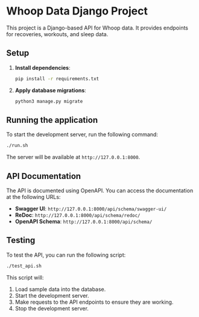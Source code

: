 # Whoop Data Django Project

This project is a Django-based API for Whoop data. It provides endpoints for recoveries, workouts, and sleep data.

## Setup

1.  **Install dependencies**:
    ```bash
    pip install -r requirements.txt
    ```

2.  **Apply database migrations**:
    ```bash
    python3 manage.py migrate
    ```

## Running the application

To start the development server, run the following command:

```bash
./run.sh
```

The server will be available at `http://127.0.0.1:8000`.

## API Documentation

The API is documented using OpenAPI. You can access the documentation at the following URLs:

*   **Swagger UI**: `http://127.0.0.1:8000/api/schema/swagger-ui/`
*   **ReDoc**: `http://127.0.0.1:8000/api/schema/redoc/`
*   **OpenAPI Schema**: `http://127.0.0.1:8000/api/schema/`

## Testing

To test the API, you can run the following script:

```bash
./test_api.sh
```

This script will:

1.  Load sample data into the database.
2.  Start the development server.
3.  Make requests to the API endpoints to ensure they are working.
4.  Stop the development server.
